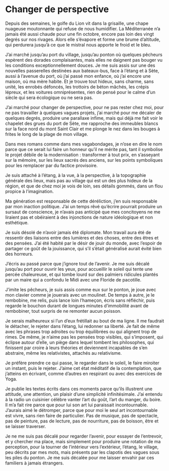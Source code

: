# Changer de perspective

Depuis des semaines, le golfe du Lion vit dans la grisaille, une chape nuageuse moutonnante qui refuse de nous humidifier. La Méditerranée n’a jamais été aussi chaude pour une fin octobre, encore pas loin des vingt degrés sur nos rivages. Alors elle s’évapore et forme une brume d’altitude, qui perdurera jusqu’à ce que le mistral nous apporte le froid et le bleu.<span id="more-64439"></span>

J’ai marché jusqu’au port du village, jusqu’au ponton où quelques pêcheurs espèrent des dorades complaisantes, mais elles ne daignent pas bouger vu les conditions exceptionnellement douces. Je me suis assis sur une des nouvelles passerelles destinées aux bateaux-bus, face à l’étang et à Sète, aussi à l’avenue du port, où j’ai passé mon enfance, où j’ai encore une maison, où ma mère habite. Et je trouve tout hideux, sans charme, sans unité, les enrobés défoncés, les trottoirs de béton mâchés, les crépis lépreux, et les voitures omniprésentes, rien de pensé pour le calme d’un siècle qui sera écologique ou ne sera pas.

J’ai marché pour changer de perspective, pour ne pas rester chez moi, pour ne pas travailler à quelques vagues projets, j’ai marché pour me décaler de quelques degrés, produire une parallaxe infime, mais qui déjà me fait voir le chapelet des grues du port de Sète, me rapproche des immeubles blancs sur la face nord du mont Saint Clair et me plonge le nez dans les bouges à frites le long de la plage de mon village.

Dans mes romans comme dans mes vagabondages, je n’ose en dire le nom parce que ce serait lui faire un honneur qu’il ne mérite pas, tant il symbolise le projet débile de la modernisation : transformer à tout prix, en s’asseyant sur la mémoire, sur les lieux sacrés des anciens, sur les points symboliques pour les remplacer par du factice provisoire.

Je suis attaché à l’étang, à la vue, à la perspective, à la topographie générale des lieux, mais pas au village qui est un des plus hideux de la région, et que de chez moi je vois de loin, ses détails gommés, dans un flou propice à l’imagination.

Ma génération est responsable de cette déréliction, j’en suis responsable par mon inaction politique. J’ai un temps rêvé qu’écrire pourrait produire un sursaut de conscience, je n’avais pas anticipé que mes concitoyens ne me liraient pas et obéiraient à des injonctions de nature idéologique et non esthétique.

Je suis désolé de n’avoir jamais été diplomate. Mon travail aura été de ressentir des liaisons entre des lumières et des choses, entre des êtres et des pensées. J’ai été habité par le désir de jouir du monde, avec l’espoir de partager ce goût de la jouissance, qui s’il s’était généralisé aurait évité bien des horreurs.

J’écris au passé parce que j’ignore tout de l’avenir. Je me suis décalé jusqu’au port pour ouvrir les yeux, pour accueillir le soleil qui tente une percée chaleureuse, et qui tombe lourd sur des palmiers ridicules plantés par un maire qui a confondu le Midi avec une Floride de pacotille.

J’imite les pêcheurs, je suis assis comme eux sur le ponton, je joue avec mon clavier comme je jouerais avec un moulinet. De temps à autre, je le rembobine, me relis, puis lance loin l’hameçon, écris sans réfléchir, puis regarde le bouchon durant de longues minutes d’immobilité avant de rembobiner, tout surpris de ne remonter aucun poisson.

Je serais malheureux si l’un d’eux frétillait au bout de ma ligne. Il me faudrait le détacher, le rejeter dans l’étang, lui redonner sa liberté. Je fait de même avec les phrases trop adroites ou trop équilibrées ou qui alignent trop de rimes. De même, je n’aime pas les pensées trop visibles, qui s’imposent, qui éclipse autour d’elle, un piège dans lequel tombent les philosophes, qui finissent par croire à leurs théories et deviennent incapables de s’en abstraire, même les relativistes, attachés au relativisme.

Je préfère prendre ce qui passe, le regarder dans le soleil, le faire miroiter un instant, puis le rejeter. J’aime cet état méditatif de la contemplation, que j’atteins en écrivant, comme d’autres en respirant ou avec des exercices de Yoga.

Je publie les textes écrits dans ces moments parce qu’ils illustrent une attitude, une attention, un plaisir d’une simplicité infinitésimale. J’ai entendu à la radio un cuisinier célèbre vanter l’art du goût, l’art du manger, du boire. Il m’a fait rire parce que pour lui son art lui paraissait incontournable. J’aurais aimé le détromper, parce que pour moi le seul art incontournable est vivre, sans rien faire de particulier. Pas de musique, pas de spectacle, pas de peinture, pas de lecture, pas de nourriture, pas de boisson, être et se laisser traverser.

Je ne me suis pas décalé pour regarder l’avenir, pour essayer de l’entrevoir, et y chercher ma place, mais simplement pour produire une rotation de ma perception, pour la tourner de l’intérieur vers l’extérieur, l’étang, le village, peu décrits par mes mots, mais présents par les clapotis des vagues sous les piles du ponton. Je me suis décalée pour me laisser envahir par ces familiers à jamais étrangers.